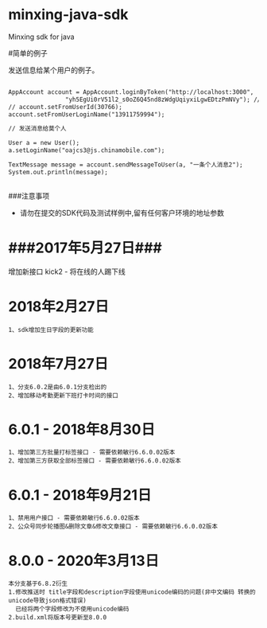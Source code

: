 minxing-java-sdk
================

Minxing sdk for java



#简单的例子


发送信息给某个用户的例子。
```txt

AppAccount account = AppAccount.loginByToken("http://localhost:3000",
				"yh5EgUi0rV51l2_s0oZ6Q45nd8zWdgUqiyxiLgwEDtzPmNVy"); //使用token登录
// account.setFromUserId(30766);
account.setFromUserLoginName("13911759994");

// 发送消息给莫个人

User a = new User();
a.setLoginName("oajcs3@js.chinamobile.com");

TextMessage message = account.sendMessageToUser(a, "一条个人消息2");
System.out.println(message);
				
```

###注意事项

* 请勿在提交的SDK代码及测试样例中,留有任何客户环境的地址参数

###2017年5月27日###
=
增加新接口 kick2 - 将在线的人踢下线


# 2018年2月27日
```text
1、sdk增加生日字段的更新功能
```


# 2018年7月27日
```text
1、分支6.0.2是由6.0.1分支检出的
2、增加移动考勤更新下班打卡时间的接口
```

# 6.0.1 - 2018年8月30日
```text
1、增加第三方批量打标签接口 - 需要依赖敏行6.6.0.02版本
2、增加第三方获取全部标签接口 - 需要依赖敏行6.6.0.02版本
```
# 6.0.1 - 2018年9月21日
```text
1、禁用用户接口 - 需要依赖敏行6.6.0.02版本
2、公众号同步轮播图&删除文章&修改文章接口 - 需要依赖敏行6.6.0.02版本

```

# 8.0.0 - 2020年3月13日
```text
本分支基于6.8.2衍生
1.修改推送时 title字段和description字段使用unicode编码的问题(非中文编码 转换的unicode导致json格式错误)
  已经将两个字段修改为不使用unicode编码
2.build.xml将版本号更新至8.0.0

```
